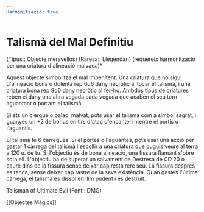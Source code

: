 ```yaml
---
Harmonització: true
---
```

# Talismà del Mal Definitiu

(Tipus:: Objecte meravellós) (Raresa:: Llegendari) (requereix harmonització per una criatura d'alineació malvada)*

Aquest objecte simbolitza el mal impenitent. Una criatura que no sigui d'alineació bona o dolenta rep 6d6 dany necròtic al tocar el talismà, i una criatura bona rep 8d6 dany necròtic al fer-ho. Ambdós tipus de criatures reben el dany una altra vegada cada vegada que acaben el seu torn aguantant o portant el talismà.

Si ets un clergue o paladí malvat, pots usar el talismà com a símbol sagrat, i guanyes un +2 de bonus en tirs d'atac d'encanteri mentre el portis o l'aguantis.

El talismà té 6 càrregues. Si el portes o l'aguantes, pots usar una acció per gastar 1 càrrega del talismà i escollir a una criatura que puguis veure al terra a 120 u. de tu. Si l'objectiu és de bona alineació, una fissura flamant s'obre sota ell. L'objectiu ha de superar un salvament de Destresa de CD 20 o caure dins de la fissura sense deixar cap resta rere seu. La fissura després es tanca, sense deixar cap rastre de la seva existència. Quan gastes l'última càrrega, el talismà es dissol en llim pudent i és destruït.

Talisman of Ultimate Evil (Font:: DMG)

[[Objectes Màgics]]